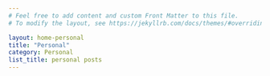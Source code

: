 ```yaml
---
# Feel free to add content and custom Front Matter to this file.
# To modify the layout, see https://jekyllrb.com/docs/themes/#overriding-theme-defaults

layout: home-personal
title: "Personal"
category: Personal
list_title: personal posts
---
```

